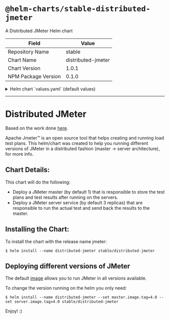 # `@helm-charts/stable-distributed-jmeter`

A Distributed JMeter Helm chart

| Field               | Value              |
| ------------------- | ------------------ |
| Repository Name     | stable             |
| Chart Name          | distributed-jmeter |
| Chart Version       | 1.0.1              |
| NPM Package Version | 0.1.0              |

<details>

<summary>Helm chart `values.yaml` (default values)</summary>

```yaml
# Default values for distributed-jmeter.
# This is a YAML-formatted file.
# Declare variables to be passed into your templates.

master:
  ## The number of pods in the master deployment
  replicaCount: 1

server:
  ## The number of pods in the server deployment
  replicaCount: 3

image:
  ## Specify an imagePullPolicy
  ## ref: http://kubernetes.io/docs/user-guide/images/#pre-pulling-images
  pullPolicy: IfNotPresent

  ## The repository and image
  ## ref: https://hub.docker.com/r/pedrocesarti/jmeter-docker/
  repository: 'pedrocesarti/jmeter-docker'

  ## The tag for the image
  ## ref: https://hub.docker.com/r/pedrocesarti/jmeter-docker/tags/
  tag: 3.3
```

</details>

---

# Distributed JMeter

Based on the work done [here](https://github.com/pedrocesar-ti/distributed-jmeter-docker).

Apache Jmeter™ is an open source tool that helps creating and running load test plans. This helm/chart was created to help you running different versions of JMeter in a distributed fashion (master -> server architecture), for more info.

## Chart Details:

This chart will do the following:

- Deploy a JMeter master (by default 1) that is responsible to store the test plans and test results after running on the servers.
- Deploy a JMeter server service (by default 3 replicas) that are responsible to run the actual test and send back the results to the master.

## Installing the Chart:

To install the chart with the release name jmeter:

```
$ helm install --name distributed-jmeter stable/distributed-jmeter
```

## Deploying different versions of JMeter

The default [image](https://hub.docker.com/r/pedrocesarti/jmeter-docker/) allows you to run JMeter in all versions available.

To change the version running on the helm you only need:

```
$ helm install --name distributed-jmeter --set master.image.tag=4.0 --set server.image.tag=4.0 stable/distributed-jmeter
```

Enjoy! :)
